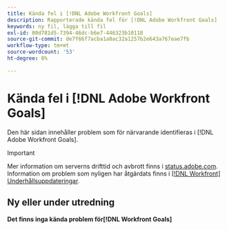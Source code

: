 ```yaml
---
title: Kända fel i [!DNL Adobe Workfront Goals]
description: Rapporterade kända fel för [!DNL Adobe Workfront Goals]
keywords: ny fil, lägga till fil
exl-id: 00d781d5-7394-46dc-b6e7-446323b10118
source-git-commit: de7f66f7acba1a0ac32a1257b2e643a767eae7fb
workflow-type: tm+mt
source-wordcount: '53'
ht-degree: 0%

---
```


# Kända fel i [!DNL Adobe Workfront Goals]

Den här sidan innehåller problem som för närvarande identifieras i [!DNL Adobe Workfront Goals].

>[!IMPORTANT]
>
>Mer information om serverns drifttid och avbrott finns i [status.adobe.com](https://status.adobe.com). Information om problem som nyligen har åtgärdats finns i [[!DNL Workfront] Underhållsuppdateringar](../maintenance/current-updates.md).

## Ny eller under utredning

**Det finns inga kända problem för[!DNL Workfront Goals]**

<!--


-->
